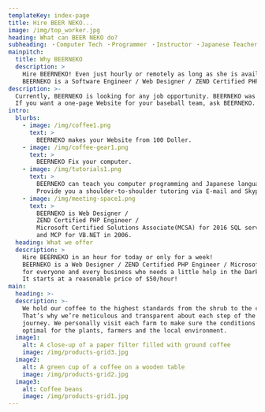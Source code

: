 ```yaml
---
templateKey: index-page
title: Hire BEER NEKO...
image: /img/top_worker.jpg
heading: What can BEER NEKO do?
subheading: ・Computer Tech ・Programmer ・Instructor ・Japanese Teacher
mainpitch:
  title: Why BEERNEKO
  description: >
    Hire BEERNEKO! Even just hourly or remotely as long as she is available!
    BEERNEKO is a Software Engineer / Web Designer / ZEND Certified PHP Engineer / Microsoft Certified Solutions Associate(MCSA) for everyone and every business who needs a little help in the Dark... Dark... IT field...     
description: >-
  Currently, BEERNEKO is looking for any job opportunity. BEERNEKO was a former state IT worker, a Japanese School teacher and a freelance IT Tech, a web designer, and a coder.
  If you want a one-page Website for your baseball team, ask BEERNEKO. BEERNEKO will make it starts from $100. If you are a business owner and need a temp IT person, please ask BEERNEKO who can right fit in!
intro:
  blurbs:
    - image: /img/coffee1.png
      text: >
        BEERNEKO makes your Website from 100 Doller.
    - image: /img/coffee-gear1.png
      text: >
        BEERNEKO Fix your computer.
    - image: /img/tutorials1.png
      text: >
        BEERNEKO can teach you computer programming and Japanese language. 
        Provide you a shoulder-to-shoulder tutoring via E-mail and Skype.
    - image: /img/meeting-space1.png
      text: >
        BEERNEKO is Web Designer / 
        ZEND Certified PHP Engineer / 
        Microsoft Certified Solutions Associate(MCSA) for 2016 SQL server Development, 
        and MCP for VB.NET in 2006.
  heading: What we offer
  description: >
    Hire BEERNEKO in an hour for today or only for a week!
    BEERNEKO is a Web Designer / ZEND Certified PHP Engineer / Microsoft Certified Solutions Associate(MCSA) 
    for everyone and every business who needs a little help in the Dark... Dark... IT field... 
    It starts at a reasonable price of $50/hour!
main:
  heading: >-
  description: >-
    We hold our coffee to the highest standards from the shrub to the cup.
    That’s why we’re meticulous and transparent about each step of the coffee’s
    journey. We personally visit each farm to make sure the conditions are
    optimal for the plants, farmers and the local environment.
  image1:
    alt: A close-up of a paper filter filled with ground coffee
    image: /img/products-grid3.jpg
  image2:
    alt: A green cup of a coffee on a wooden table
    image: /img/products-grid2.jpg
  image3:
    alt: Coffee beans
    image: /img/products-grid1.jpg
---
```


